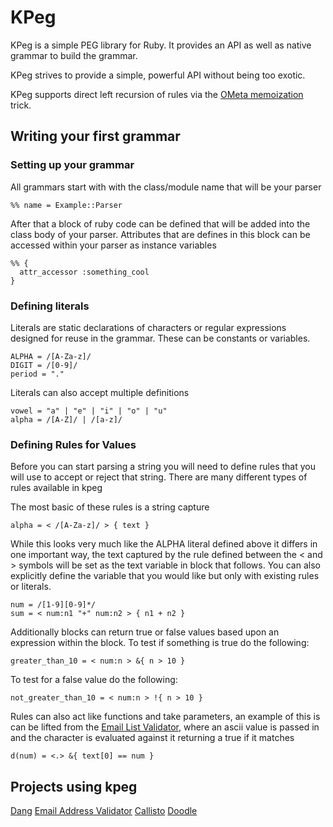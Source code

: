 KPeg
====

KPeg is a simple PEG library for Ruby. It provides an API as well as native grammar to build the grammar.

KPeg strives to provide a simple, powerful API without being too exotic.

KPeg supports direct left recursion of rules via the [OMeta memoization](http://www.vpri.org/pdf/tr2008003_experimenting.pdf) trick.

## Writing your first grammar

### Setting up your grammar

All grammars start with with the class/module name that will be your parser

    %% name = Example::Parser

After that a block of ruby code can be defined that will be added into the class body of your parser. Attributes that are defines in this block can be accessed within your parser as instance variables

    %% {
      attr_accessor :something_cool
    }

### Defining literals

Literals are static declarations of characters or regular expressions designed for reuse in the grammar. These can be constants or variables.

    ALPHA = /[A-Za-z]/
    DIGIT = /[0-9]/
    period = "."

Literals can also accept multiple definitions

    vowel = "a" | "e" | "i" | "o" | "u"
    alpha = /[A-Z]/ | /[a-z]/

### Defining Rules for Values

Before you can start parsing a string you will need to define rules that you will use to accept or reject that string. There are many different types of rules available in kpeg 

The most basic of these rules is a string capture
  
    alpha = < /[A-Za-z]/ > { text }

While this looks very much like the ALPHA literal defined above it differs in one important way, the text captured by the rule defined between the < and > symbols will be set as the text variable in block that follows. You can also explicitly define the variable that you would like but only with existing rules or literals.
    
    num = /[1-9][0-9]*/
    sum = < num:n1 "+" num:n2 > { n1 + n2 }
    
Additionally blocks can return true or false values based upon an expression within the block. To test if something is true do the following:

    greater_than_10 = < num:n > &{ n > 10 }
    
To test for a false value do the following:

    not_greater_than_10 = < num:n > !{ n > 10 }
    
Rules can also act like functions and take parameters, an example of this is can be lifted from the [Email List Validator](https://github.com/andrewvc/email_address_validator), where an ascii value is passed in and the character is evaluated against it returning a true if it matches
    
    d(num) = <.> &{ text[0] == num }
    


## Projects using kpeg

[Dang](https://github.com/veganstraightedge/dang)
[Email Address Validator](https://github.com/andrewvc/email_address_validator)
[Callisto](https://github.com/dwaite/Callisto)
[Doodle](https://github.com/vito/doodle)